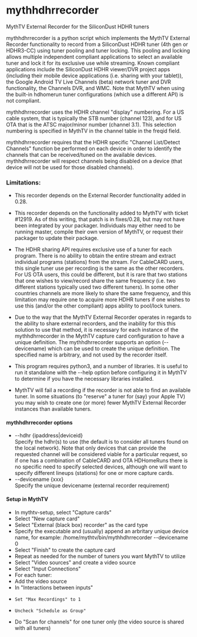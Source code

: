 # mythhdhrrecorder
MythTV External Recorder for the SiliconDust HDHR tuners

mythhdhrrecorder is a python script which implements
the MythTV External Recorder functionality to record
from a SiliconDust HDHR tuner (4th gen or HDHR3-CC)
using tuner pooling and tuner locking.  This pooling
and locking allows multiple independent compliant
applications to select an available tuner and lock
it for its exclusive use while streaming.  Known
compliant applications include the SiliconDust HDHR
viewer/DVR project apps (including their mobile
device applications (i.e. sharing with your tablet)),
the Google Android TV Live Channels (beta) network tuner
and DVR functionality, the Channels DVR, and WMC.  Note
that MythTV when using the built-in hdhomerun tuner
configurations (which use a different API) is not
compliant.

mythhdhrrecorder uses the HDHR channel "display"
numbering.  For a US cable system, that is typically
the STB number (channel 123), and for US OTA that
is the ATSC major/minor number (channel 3.1).  This
selection numbering is specified in MythTV in the
channel table in the freqid field.

mythhdhrrecorder requires that the HDHR specific
"Channel List/Detect Channels" function be performed
on each device in order to identify the channels
that can be received/tuned on the available devices.
mythhdhrrecorder will respect channels being
disabled on a device (that device will not be
used for those disabled channels).

### Limitations:

  * This recorder depends on the External Recorder
    functionality added in 0.28.

  * This recorder depends on the functionality
    added to MythTV with ticket #12919. As of
    this writing, that patch is in fixes/0.28, but
    may not have been integrated by your packager.
    Individuals may either need to be running master,
    compile their own version of MythTV, or request
    their packager to update their package.

  * The HDHR sharing API requires exclusive use of
    a tuner for each program.  There is no ability
    to obtain the entire stream and extract
    individual programs (stations) from the stream.
    For CableCARD users, this single tuner use per
    recording is the same as the other recorders.
    For US OTA users, this could be different,
    but it is rare that two stations that one
    wishes to view/record share the same frequency
    (i.e. two different stations typically used
    two different tuners). In some other countries
    channels are more likely to share the same
    frequency, and this limitation may require
    one to acquire more HDHR tuners if one wishes
    to use this (and/or the other compliant) apps
    ability to pool/lock tuners.

  * Due to the way that the MythTV External Recorder
    operates in regards to the ability to share
    external recorders, and the inability for this
    this solution to use that method, it is necessary
    for each instance of the mythhdhrrecorder in the
    MythTV capture card configuration to have a
    unique definition.  The mythhdhrrecorder
    supports an option (--devicename) which can be
    used to create the unique definition.  The
    specified name is arbitrary, and not used
    by the recorder itself.

  * This program requires python3, and a number of
    libraries.  It is useful to run it standalone
    with the --help option before configuring it
    in MythTV to determine if you have the
    necessary libraries installed.

  * MythTV will fail a recording if the recorder
    is not able to find an available tuner.  In
    some situations (to "reserve" a tuner for
    (say) your Apple TV) you may wish to create
    one (or more) fewer MythTV External Recorder
    instances than available tuners.

#### mythhdhrrecorder options
  * --hdhr {ipaddress|deviceid}
    <br>
    Specify the hdhr(s) to use (the default is to
    consider all tuners found on the local network).
    Note that only devices that can provide the
    requested channel will be considered viable for
    a particular request, so if one has a combination
    of CableCARD and OTA HDHomeRuns there is no
    specific need to specify selected devices,
    although one will want to specify different
    lineups (stations) for one or more capture cards.
  * --devicename {xxx}
    <br>
    Specify the unique devicename (external recorder requirement)

#### Setup in MythTV

  * In mythtv-setup, select "Capture cards"
  * Select "New capture card"
  * Select "External (black box) recorder" as the card type
  * Specify the executable and (usually) append an arbritary unique device
    name, for example: /home/mythtv/bin/mythhdhrrecorder --devicename 0
  * Select "Finish" to create the capture card
  * Repeat as needed for the number of tuners you want MythTV to utilize
  * Select "Video sources" and create a video source
  * Select "Input Connections"
  * For each tuner:
  *   Add the video source
  *   In "Interactions between inputs"
  *     Set "Max Recordings" to 1
  *     Uncheck "Schedule as Group"
  * Do "Scan for channels" for one tuner only (the video source is shared
    with all tuners)
